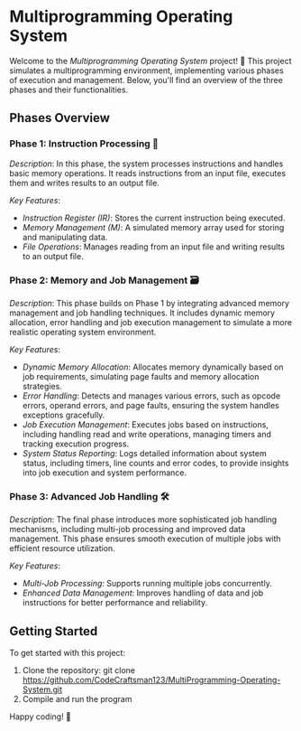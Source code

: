 # Multiprogramming Operating System

Welcome to the *Multiprogramming Operating System* project! 🎉 This project simulates a multiprogramming environment, implementing various phases of execution and management. Below, you'll find an overview of the three phases and their functionalities.

## Phases Overview

### Phase 1: Instruction Processing 🧩

*Description*: In this phase, the system processes instructions and handles basic memory operations. It reads instructions from an input file, executes them and writes results to an output file.

*Key Features*:
- *Instruction Register (IR)*: Stores the current instruction being executed.
- *Memory Management (M)*: A simulated memory array used for storing and manipulating data.
- *File Operations*: Manages reading from an input file and writing results to an output file.

### Phase 2: Memory and Job Management 🗃

*Description*: This phase builds on Phase 1 by integrating advanced memory management and job handling techniques. It includes dynamic memory allocation, error handling and job execution management to simulate a more realistic operating system environment.

*Key Features*:
- *Dynamic Memory Allocation*: Allocates memory dynamically based on job requirements, simulating page faults and memory allocation strategies.
- *Error Handling*: Detects and manages various errors, such as opcode errors, operand errors, and page faults, ensuring the system handles exceptions gracefully.
- *Job Execution Management*: Executes jobs based on instructions, including handling read and write operations, managing timers and tracking execution progress.
- *System Status Reporting*: Logs detailed information about system status, including timers, line counts and error codes, to provide insights into job execution and system performance.

### Phase 3: Advanced Job Handling 🛠

*Description*: The final phase introduces more sophisticated job handling mechanisms, including multi-job processing and improved data management. This phase ensures smooth execution of multiple jobs with efficient resource utilization.

*Key Features*:
- *Multi-Job Processing*: Supports running multiple jobs concurrently.
- *Enhanced Data Management*: Improves handling of data and job instructions for better performance and reliability.

## Getting Started

To get started with this project:
1. Clone the repository: git clone https://github.com/CodeCraftsman123/MultiProgramming-Operating-System.git
2. Compile and run the program

Happy coding! 🚀
